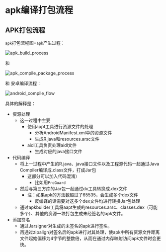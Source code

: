 # apk编译打包流程

## APK打包流程

`apk`打包流程图=`apk`产生过程：

![apk_build_process](../assets/img/apk_build_process.png)

和

![apk_compile_package_process](../assets/img/apk_compile_package_process.png)

和 安卓编译流程：

![android_compile_flow](../assets/img/android_compile_flow.png)

具体的解释是：

* 资源处理
  * 这一过程中主要
    * 使用appt工具进行资源文件的处理
      * 分析AndroidManifest.xml中的资源文件
      * 生成R.java和resources.arsc文件
    * aidl工具负责处理aidl文件
      * 生成对应的java接口文件
* 代码编译
  * 将上一过程中产生的R.java、java接口文件以及工程源代码一起通过Java Compiler编译成.class文件，打成Jar包
    * 这部分可以加入代码混淆）
      * 比如用`ProGuard`
  * 然后与第三方库的Jar包一起通过dx工具转换成.dex文件
    * 注：如果apk的方法数超过了65535，会生成多个dex文件
      * 反编译的话需要对这多个dex文件均进行转换Jar包处理
  * 通过apkbuilder工具将aapt生成的resources.arsc、classes.dex（可能多个）、其他的资源一块打包生成未经签名的apk文件。
* 添加签名
  * 通过Jarsigner对生成的未签名的apk进行签名。
  * 再通过zipalign对签名后的apk进行对其处理，使apk中所有资源文件距离文件起始偏移为4字节的整数倍，从而在通过内存映射访问apk文件时会更快。
